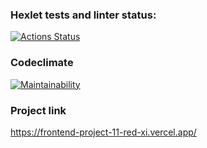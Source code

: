 ### Hexlet tests and linter status:
[![Actions Status](https://github.com/avkapitanov/frontend-project-11/workflows/hexlet-check/badge.svg)](https://github.com/avkapitanov/frontend-project-11/actions)

### Codeclimate
[![Maintainability](https://api.codeclimate.com/v1/badges/8c079a61888206fba455/maintainability)](https://codeclimate.com/github/avkapitanov/frontend-project-11/maintainability)

### Project link
https://frontend-project-11-red-xi.vercel.app/